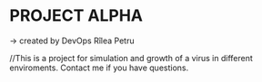 # PROJECT ALPHA 
-> created by DevOps Rîlea Petru

//This is a project for simulation and growth of a virus in different enviroments. Contact me if you have questions. 
